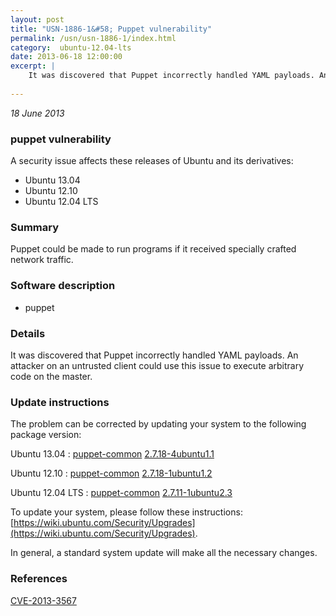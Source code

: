 ```yaml
---
layout: post
title: "USN-1886-1&#58; Puppet vulnerability"
permalink: /usn/usn-1886-1/index.html
category:  ubuntu-12.04-lts
date: 2013-06-18 12:00:00
excerpt: |
    It was discovered that Puppet incorrectly handled YAML payloads. An attacker on an untrusted client could use this issue to execute arbitrary code on the master. 
    
--- 
```

 
 

*18 June 2013*

### puppet vulnerability

A security issue affects these releases of Ubuntu and its derivatives:

* Ubuntu 13.04
* Ubuntu 12.10
* Ubuntu 12.04 LTS

### Summary

Puppet could be made to run programs if it received specially crafted network traffic.

### Software description

* puppet 

### Details

It was discovered that Puppet incorrectly handled YAML payloads. An attacker on an untrusted client could use this issue to execute arbitrary code on the master. 

### Update instructions

The problem can be corrected by updating your system to the following package version:

Ubuntu 13.04
 : [puppet-common](https://launchpad.net/ubuntu/+source/puppet) <span> [2.7.18-4ubuntu1.1](https://launchpad.net/ubuntu/+source/puppet/2.7.18-4ubuntu1.1) </span> 

Ubuntu 12.10
 : [puppet-common](https://launchpad.net/ubuntu/+source/puppet) <span> [2.7.18-1ubuntu1.2](https://launchpad.net/ubuntu/+source/puppet/2.7.18-1ubuntu1.2) </span> 

Ubuntu 12.04 LTS
 : [puppet-common](https://launchpad.net/ubuntu/+source/puppet) <span> [2.7.11-1ubuntu2.3](https://launchpad.net/ubuntu/+source/puppet/2.7.11-1ubuntu2.3) </span> 

To update your system, please follow these instructions: [https://wiki.ubuntu.com/Security/Upgrades](https://wiki.ubuntu.com/Security/Upgrades).

In general, a standard system update will make all the necessary changes. 

### References

 
 [CVE-2013-3567](http://people.ubuntu.com/~ubuntu-security/cve/CVE-2013-3567)
 


